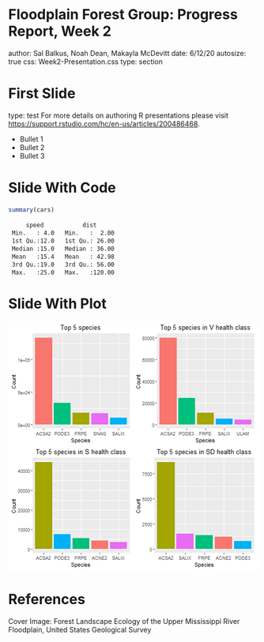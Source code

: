 Floodplain Forest Group: Progress Report, Week 2
========================================================
author: Sal Balkus, Noah Dean, Makayla McDevitt 
date: 6/12/20
autosize: true
css: Week2-Presentation.css
type: section

First Slide
========================================================
type: test 
For more details on authoring R presentations please visit <https://support.rstudio.com/hc/en-us/articles/200486468>.

- Bullet 1
- Bullet 2 
- Bullet 3

Slide With Code
========================================================


```r
summary(cars)
```

```
     speed           dist       
 Min.   : 4.0   Min.   :  2.00  
 1st Qu.:12.0   1st Qu.: 26.00  
 Median :15.0   Median : 36.00  
 Mean   :15.4   Mean   : 42.98  
 3rd Qu.:19.0   3rd Qu.: 56.00  
 Max.   :25.0   Max.   :120.00  
```

Slide With Plot
========================================================

![plot of chunk unnamed-chunk-2](Week2-Presentation-figure/unnamed-chunk-2-1.png)

References
========================================================

Cover Image: Forest Landscape Ecology of the Upper Mississippi River Floodplain, United States Geological Survey

